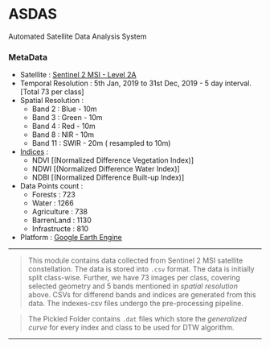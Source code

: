# ASDAS
Automated Satellite Data Analysis System

### MetaData
* Satellite : [Sentinel 2 MSI - Level 2A](https://developers.google.com/earth-engine/datasets/catalog/COPERNICUS_S2_SR)
* Temporal Resolution : 5th Jan, 2019 to 31st Dec, 2019 - 5 day interval. [Total 73 per class]
* Spatial Resolution : 
  * Band 2 : Blue - 10m
  * Band 3 : Green - 10m
  * Band 4 : Red - 10m
  * Band 8 : NIR - 10m
  * Band 11 : SWIR - 20m ( resampled to 10m)
* [Indices](https://www.harrisgeospatial.com/docs/BackgroundOtherIndices.html) :
  * NDVI [(Normalized Difference Vegetation Index)]
  * NDWI [(Normalized Difference Water Index)]
  * NDBI [(Normalized Difference Built-up Index)]
* Data Points count :
  * Forests : 723
  * Water : 1266
  * Agriculture : 738
  * BarrenLand : 1130
  * Infrastructe : 810
* Platform : [Google Earth Engine](https://code.earthengine.google.com/?scriptPath=users%2Fshubhamverma3542_gis%2Fgis%3Adata_for_dtw)

---

> This module contains data collected from Sentinel 2 MSI satellite constellation. The data is stored into `.csv` format. The data is initially split class-wise. Further, we have 73 images per class, covering selected geometry and 5 bands mentioned in _spatial resolution_ above. CSVs for differend bands and indices are generated from this data. The indexes-csv files undergo the pre-processing pipeline.


> The Pickled Folder contains `.dat` files which store the _generalized curve_ for every index and class to be used for DTW algorithm.

---

